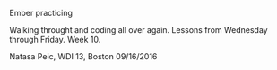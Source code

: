 Ember practicing

Walking throught and coding all over again. Lessons from Wednesday through Friday. Week 10.

Natasa Peic, WDI 13, Boston 09/16/2016
